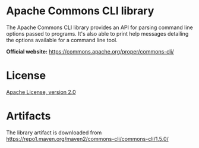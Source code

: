 # Apache Commons CLI library
The Apache Commons CLI library provides an API for parsing command line options passed to programs. 
It's also able to print help messages detailing the options available for a command line tool. 

**Official website:** https://commons.apache.org/proper/commons-cli/

# License
[Apache License, version 2.0](https://www.apache.org/licenses/LICENSE-2.0)

# Artifacts
The library artifact is downloaded from https://repo1.maven.org/maven2/commons-cli/commons-cli/1.5.0/

